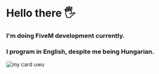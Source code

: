 # Hello there 🖐
### I'm doing FiveM development currently.
### I program in English, despite me being Hungarian.
![my card uwu](https://github-readme-stats.vercel.app/api?username=lathix&show_icons=true&border_radius=20&title_color=ffffff&hide_border=true&text_color=d9d9d9&bg_color=070707&icon_color=d4d4d4)
